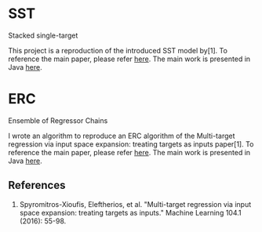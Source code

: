 # SST
Stacked single-target

This project is a reproduction of the introduced SST model by[1]. To reference the main paper, please refer [here](https://link.springer.com/article/10.1007/s10994-016-5546-z). The main work is presented in Java [here](https://github.com/lefman/mulan-extended).

# ERC
Ensemble of Regressor Chains

I wrote an algorithm to reproduce an ERC algorithm of the Multi-target regression via input space expansion: treating targets as inputs paper[1]. To reference the main paper, please refer [here](https://link.springer.com/article/10.1007/s10994-016-5546-z). The main work is presented in Java [here](https://github.com/lefman/mulan-extended).


## References
<ol>
<li> Spyromitros-Xioufis, Eleftherios, et al. "Multi-target regression via input space expansion: treating targets as inputs." Machine Learning 104.1 (2016): 55-98. </li>
</ol>

